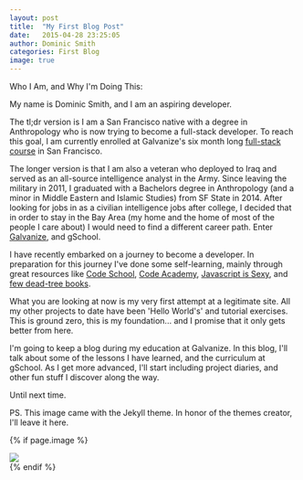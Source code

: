 ```yaml
---
layout: post
title:  "My First Blog Post"
date:   2015-04-28 23:25:05
author: Dominic Smith
categories: First Blog
image: true
---
```



Who I Am, and Why I'm Doing This:

My name is Dominic Smith, and I am an aspiring developer. 

The tl;dr version is I am a San Francisco native with a degree in Anthropology who is now trying to become a full-stack developer. To reach this goal, I am currently enrolled at Galvanize's six month long [full-stack course](http://www.galvanize.com/courses/full-stack/) in San Francisco.


The longer version is that I am also a veteran who deployed to Iraq and served as an all-source intelligence analyst in the Army. Since leaving the military in 2011, I graduated with a Bachelors degree in Anthropology (and a minor in Middle Eastern and Islamic Studies) from SF State in 2014. After looking for jobs in as a civilian intelligence jobs after college, I decided that in order to stay in the Bay Area (my home and the home of most of the people I care about) I would need to find a different career path. Enter [Galvanize](http://www.galvanize.com/), and gSchool.

I have recently embarked on a journey to become a developer. In preparation for this journey I've done some self-learning, mainly through great resources like [Code School](https://www.codeschool.com/), [Code Academy](http://www.codecademy.com/), [Javascript is Sexy](http://javascriptissexy.com/), and [few dead-tree books](http://www.amazon.com/Jon-Duckett/e/B001IR3Q7I). 

What you are looking at now is my very first attempt at a legitimate site. All my other projects to date have been 'Hello World's' and tutorial exercises. This is ground zero, this is my foundation... and I promise that it only gets better from here.

I'm going to keep a blog during my education at Galvanize. In this blog, I'll talk about some of the lessons I have learned, and the curriculum at gSchool. As I get more advanced, I'll start including project diaries, and other fun stuff I discover along the way.

Until next time.

PS. This image came with the Jekyll theme. In honor of the themes creator, I'll leave it here.

{% if page.image %}
<div class="post-img">
<img class="img-responsive img-post" src=" {{site.baseurl}}/img/tiger.jpeg "/>
</div>
{% endif %}


